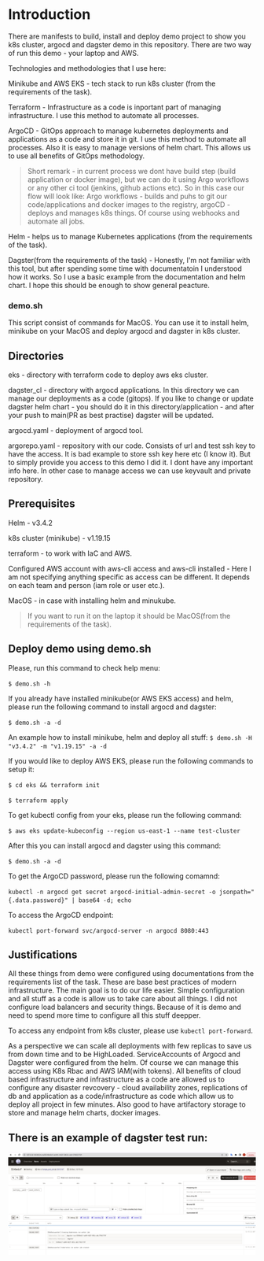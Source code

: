 # Introduction
There are manifests to build, install and deploy demo project to show you k8s cluster, argocd and dagster demo in this repository. There are two way of run this demo - your laptop and AWS.

Technologies and methodologies that I use here:

Minikube and AWS EKS - tech stack to run k8s cluster (from the requirements of the task).

Terraform - Infrastructure as a code is inportant part of managing infrastructure. I use this method to automate all processes.

ArgoCD - GitOps approach to manage kubernetes deployments and applications as a code and store it in git. I use this method to automate all processes. Also it is easy to manage versions of helm chart. This allows us to use all benefits of GitOps methodology.
> Short remark - in current process we dont have build step (build application or docker image), but we can do it using Argo workflows or any other ci tool (jenkins, github actions etc). So in this case our flow will look like: Argo workflows - builds and puhs to git our code/applications and docker images to the registry, argoCD - deploys and manages k8s things. Of course using webhooks and automate all jobs.

Helm - helps us to manage Kubernetes applications (from the requirements of the task).

Dagster(from the requirements of the task) - Honestly, I'm not familiar with this tool, but after spending some time with documentatoin I understood how it works. So I use a basic example from the documentation and helm chart. I hope this should be enough to show general peacture.

### demo.sh
This script consist of commands for MacOS. You can use it to install helm, minikube on your MacOS and deploy argocd and dagster in k8s cluster.

## Directories

eks - directory with terraform code to deploy aws eks cluster.

dagster_cl - directory with argocd applications. In this directory we can manage our deployments as a code (gitops). If you like to change or update dagster helm chart - you should do it in this directory/application - and after your push to main(PR as best practise) dagster will be updated.

argocd.yaml - deployment of argocd tool.

argorepo.yaml - repository with our code. Consists of url and test ssh key to have the access. It is bad example to store ssh key here etc (I know it). But to simply provide you access to this demo I did it. I dont have any important info here. In other case to manage access we can use keyvault and private repository.



## Prerequisites
Helm - v3.4.2

k8s cluster (minikube) - v1.19.15

terraform - to work with IaC and AWS.

Configured AWS account with aws-cli access and aws-cli installed - Here I am not specifying anything specific as access can be different. It depends on each team and person (iam role or user etc.).

MacOS - in case with installing helm and minukube.
> If you want to run it on the laptop it should be MacOS(from the requirements of the task).


## Deploy demo using demo.sh

Please, run this command to check help menu:

`$ demo.sh -h`

If you already have installed minikube(or AWS EKS access) and helm, please run the following command to install argocd and dagster:

`$ demo.sh -a -d`

An example how to install minikube, helm and deploy all stuff:
`$ demo.sh -H "v3.4.2" -m "v1.19.15" -a -d`

If you would like to deploy AWS EKS, please run the following commands to setup it:

`$ cd eks && terraform init`

`$ terraform apply`

To get kubectl config from your eks, please run the following command:

`$ aws eks update-kubeconfig --region us-east-1 --name test-cluster`

After this you can install argocd and dagster using this command:

`$ demo.sh -a -d`

To get the ArgoCD password, please run the following comamnd:

`kubectl -n argocd get secret argocd-initial-admin-secret -o jsonpath="{.data.password}" | base64 -d; echo`

To access the ArgoCD endpoint:

`kubectl port-forward svc/argocd-server -n argocd 8080:443`

## Justifications

All these things from demo were configured using documentations from the requirements list of the task. These are base best practices of modern infrastructure. The main goal is to do our life easier. Simple configuration and all stuff as a code is allow us to take care about all things.
I did not configure load balancers and security things. Because of it is demo and need to spend more time to configure all this stuff deepper. 

To access any endpoint from k8s cluster, please use `kubectl port-forward`. 

As a perspective we can scale all deployments with few replicas to save us from down time and to be HighLoaded. ServiceAccounts of Argocd and Dagster were configured from the helm. Of course we can manage this access using K8s Rbac and AWS IAM(with tokens). All benefits of cloud based infrastructure and infrastructure as a code are allowed us to configure any disaster revcovery - cloud availability zones, replications of db and application as a code/infrastructure as code which allow us to deploy all project in few minutes. Also good to have artifactory storage to store and manage helm charts, docker images.

## There is an example of dagster test run:

![alt text](./example_of_run.png)